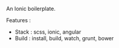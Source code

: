 An Ionic boilerplate.

Features : 

- Stack : scss, ionic, angular
- Build : install, build, watch, grunt, bower